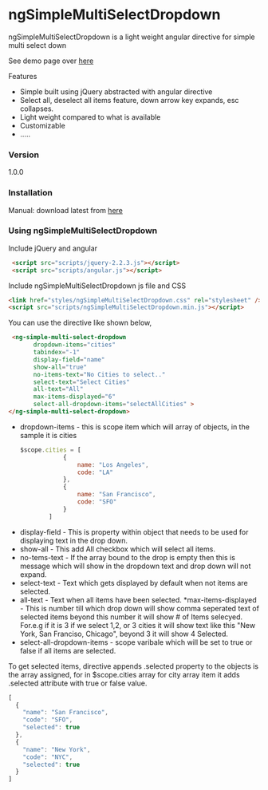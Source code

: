# ngSimpleMultiSelectDropdown
ngSimpleMultiSelectDropdown is a light weight angular directive for simple multi select down 

See demo page over [here](http://ngsimplemultiselectdropdown.azurewebsites.net/demo/index.html)

Features
* Simple built using jQuery abstracted with angular directive
* Select all, deselect all items feature, down arrow key expands, esc collapses. 
* Light weight compared to what is available
* Customizable
* .....
### Version
1.0.0
### Installation
Manual: download latest from [here](https://github.com/aamolgote/ngSimpleMultiSelectDropdown)
### Using ngSimpleMultiSelectDropdown
Include jQuery and angular
```html
 <script src="scripts/jquery-2.2.3.js"></script>
 <script src="scripts/angular.js"></script>
```
Include ngSimpleMultiSelectDropdown js file and CSS
```html
<link href="styles/ngSimpleMultiSelectDropdown.css" rel="stylesheet" />
<script src="scripts/ngSimpleMultiSelectDropdown.min.js"></script>
```
You can use the directive like shown below, 
```html
 <ng-simple-multi-select-dropdown 
       dropdown-items="cities" 
       tabindex="-1" 
       display-field="name"
       show-all="true" 
       no-items-text="No Cities to select.." 
       select-text="Select Cities" 
       all-text="All"
       max-items-displayed="6"
       select-all-dropdown-items="selectAllCities" >
</ng-simple-multi-select-dropdown>
```
* dropdown-items - this is scope item which will array of objects, in the sample it is cities
  ```javascript
  $scope.cities = [
              {
                  name: "Los Angeles",
                  code: "LA"
              },
              {
                  name: "San Francisco",
                  code: "SFO"
              }
          ]
	```
 * display-field - This is property within object that needs to be used for displaying text in the drop down.
 * show-all - This add All checkbox which will select all items.
 * no-tems-text - If the array bound to the drop is empty then this is message which will show in the dropdown text and drop down will not expand.
 * select-text - Text which gets displayed by default when not items are selected.
 * all-text - Text when all items have been selected.
 *max-items-displayed - This is number till which drop down will show comma seperated text of selected items beyond this number it will show # of Items selecyed. For.e.g if it is 3 if we select 1,2, or 3 cities it will show text like this "New York, San Franciso, Chicago", beyond 3 it will show 4 Selected.
* select-all-dropdown-items - scope varibale which will be set to true or false if all items are selected.

To get selected items, directive appends .selected property to the objects is the array assigned, for in $scope.cities array for city array item it adds .selected attribute with true or false value.
```javascript
[
  {
    "name": "San Francisco",
    "code": "SFO",
    "selected": true
  },
  {
    "name": "New York",
    "code": "NYC",
    "selected": true
  }
]
```
